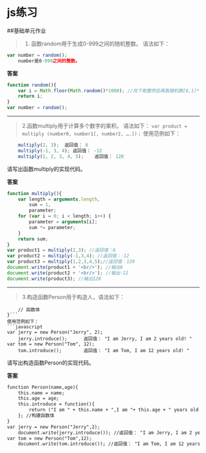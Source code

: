 # js练习

##基础单元作业
> 1. 函数random用于生成0-999之间的随机整数。
语法如下：
```javascript
var number = random();
    number是0-999之间的整数。
```

**答案**

```javascript
function random(){
	var i = Math.floor(Math.random()*1000); //向下取整然后再取随机数[0,1)*1000
	return i;
}
var number = random();
```
---
> 2.函数multiply用于计算多个数字的乘积。
语法如下：
	```var product = multiply (number0, number1[, number2, ….])；```
使用范例如下：
```javascript
	multiply(2, 3);	 返回值： 6
	multiply(-1, 3, 4);	返回值： -12
	multiply(1, 2, 3, 4, 5);    返回值： 120
```
请写出函数multiply的实现代码。

**答案**

```javascript
function multiply(){
	var length = arguments.length,
		sum = 1,
		parameter; 
	for (var i = 0; i < length; i++) {
		parameter = arguments[i];
		sum *= parameter;
	}
	return sum;
}
var product1 = multiply(2,3); //返回值：6
var product2 = multiply(-1,3,4); //返回值：-12
var product3 = multiply(1,2,3,4,5);//返回值：120
document.write(product1 + '<br/>'); //输出6
document.write(product2 + '<br/>'); //输出-12
document.write(product3); //输出120

```
---
> 3.构造函数Person用于构造人，语法如下：
```function Person(name, age){
	// 函数体
}```
使用范例如下：
```javascript
var jerry = new Person("Jerry", 2);
	jerry.introduce();		返回值： "I am Jerry, I am 2 years old! "
var tom = new Person("Tom", 12);
	tom.introduce();		返回值： "I am Tom, I am 12 years old! "
```
请写出构造函数Person的实现代码。

**答案**


```html
function Person(name,age){
	this.name = name;
	this.age = age;
	this.introduce = function(){
		return ("I am " + this.name + ",I am "+ this.age + " years old!" + "<br/>")
	}; //构建函数体
}
var jerry = new Person("Jerry",2);   
	document.write(jerry.introduce()); //返回值： "I am Jerry, I am 2 years old! "
var tom = new Person("Tom",12);   
	document.write(tom.introduce()); //返回值： "I am Tom, I am 12 years old! "

```









